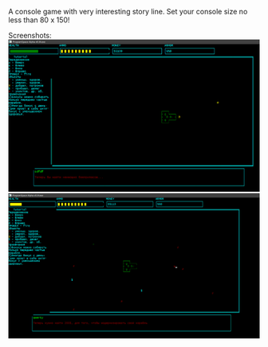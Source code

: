A console game with very interesting story line. Set your console size no less than 80 x 150!

Screenshots:
![s1](Screenshot_1.png)
![s2](Screenshot_2.png)
